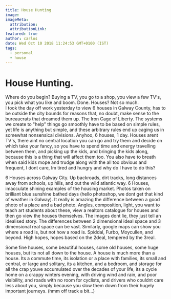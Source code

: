 ```yaml
---
title: House Hunting
image:
imageMeta:
  attribution:
  attributionLink:
featured: true
author: carlos
date: Wed Oct 10 2018 11:24:53 GMT+0100 (IST)
tags:
  - personal
  - house
---
```


# House Hunting. 

Where do you begin? Buying a TV, you go to a shop, you view a few TV's, you pick what you like and boom. Done. Houses? Not so much.  
I took the day off work yesterday to view 6 houses in Galway County, has to be outside the city bounds for reasons that, no doubt, make sense to the bureaucrats that dreamed them up. The Iron Cage of Liberty. The systems we create to "help" things go smoothly have to be based on simple rules, yet life is anything but simple, and these arbitrary rules end up caging us in somewhat nonsensical divisions. Anyhoo, 6 houses, 1 day. Houses arent TV's, there aint no central location you can go and try them and decide on which take your fancy, so you have to spend time and energy travelling between them, and picking up the kids, and bringing the kids along, because this is a thing that will affect them too. You also have to breath when said kids mope and trudge along with the all too obvious and frequent, I dont care, Im tired and hungry and why do I have to do this? 

6 Houses across Galway City. Up backroads, dirt tracks, long distances away from schools, up hills, and out the wild atlantic way. 6 Houses, imacculate shining examples of the housing market. Photos taken on brilliant blue sunshine bathed days (hello photoshop, we dont get that kind of weather in Galway). It really is amazing the difference between a good photo of a place and a bad photo. Angles, composition, light, you want to teach art students about these, view a realtors catalogue for houses and then go view the houses themselves. The images dont lie, they just tell an idealised story. The differences between 2 dimensional ideal space and 3 dimensional real space can be vast. Similarly, google maps can show you where a road is, but not how a road is. Spiddal, Furbo, Moycullen, and beyond. High hopes, hopes based on the 2deal, tempered by the 3real. 

Some fine houses, some beautiful houses, some old houses, some huge houses, but its not all down to the house. A house is much more than a house. Its a commute time, its isolation or a place with families, its small and central, or large and solitary, its a kitchen, and a bedroom, and storage for all the crap youve accumulated over the decades of your life, its a cycle home on a crappy winters evening, with driving wind and rain, and poor visibility, and roads with no room for cyclists, and drivers who couldnt care less about you, simply because you slow them down from their hugely important journeys. (hmm off track a bit...)
